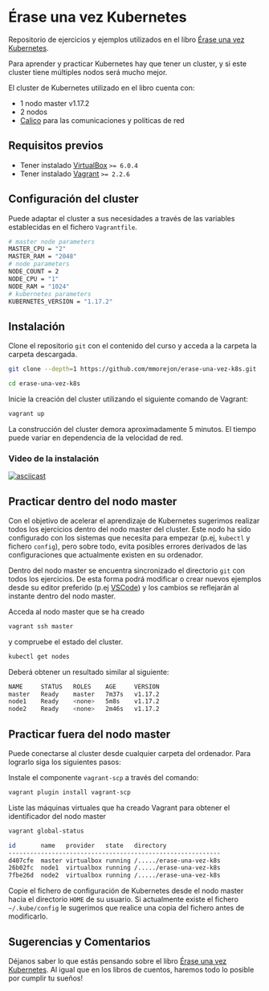 # Érase una vez Kubernetes

Repositorio de ejercicios y ejemplos utilizados en el libro [Érase una vez Kubernetes](https://leanpub.com/erase-una-vez-kubernetes).

Para aprender y practicar Kubernetes hay que tener un cluster, y si este cluster tiene múltiples nodos será mucho mejor.

El cluster de Kubernetes utilizado en el libro cuenta con:

* 1 nodo master v1.17.2
* 2 nodos
* [Calico](https://www.projectcalico.org) para las comunicaciones y políticas de red

## Requisitos previos

* Tener instalado [VirtualBox](https://www.virtualbox.org/wiki/Downloads)  `>= 6.0.4`
* Tener instalado [Vagrant](https://www.vagrantup.com/downloads.html) `>= 2.2.6`

## Configuración del cluster

Puede adaptar el cluster a sus necesidades a través de las variables establecidas en el fichero `Vagrantfile`.

```bash
# master node parameters
MASTER_CPU = "2"
MASTER_RAM = "2048"
# node parameters
NODE_COUNT = 2
NODE_CPU = "1"
NODE_RAM = "1024"
# kubernetes parameters
KUBERNETES_VERSION = "1.17.2"
```

## Instalación

Clone el repositorio `git` con el contenido del curso y acceda a la carpeta la carpeta descargada.

```bash
git clone --depth=1 https://github.com/mmorejon/erase-una-vez-k8s.git

cd erase-una-vez-k8s
```

Inicie la creación del cluster utilizando el siguiente comando de Vagrant:

```bash
vagrant up
```

La construcción del cluster demora aproximadamente 5 minutos. El tiempo puede variar en dependencia de la velocidad de red.

### Video de la instalación

[![asciicast](https://asciinema.org/a/297390.svg)](https://asciinema.org/a/297390)

## Practicar dentro del nodo master

Con el objetivo de acelerar el aprendizaje de Kubernetes sugerimos realizar todos los ejercicios dentro del nodo master del cluster. Este nodo ha sido configurado con los sistemas que necesita para empezar (p.ej, `kubectl` y fichero `config`), pero sobre todo, evita posibles errores derivados de las configuraciones que actualmente existen en su ordenador.

Dentro del nodo master se encuentra sincronizado el directorio `git` con todos los ejercicios. De esta forma podrá modificar o crear nuevos ejemplos desde su editor preferido (p.ej [VSCode](https://code.visualstudio.com)) y los cambios se reflejarán al instante dentro del nodo master.

Acceda al nodo master que se ha creado

```bash
vagrant ssh master
```

y compruebe el estado del cluster.

```bash
kubectl get nodes
```

Deberá obtener un resultado similar al siguiente:

```bash
NAME     STATUS   ROLES    AGE     VERSION
master   Ready    master   7m37s   v1.17.2
node1    Ready    <none>   5m8s    v1.17.2
node2    Ready    <none>   2m46s   v1.17.2
```

## Practicar fuera del nodo master

Puede conectarse al cluster desde cualquier carpeta del ordenador. Para lograrlo siga los siguientes pasos:

Instale el componente `vagrant-scp` a través del comando:

```bash
vagrant plugin install vagrant-scp
```

Liste las máquinas virtuales que ha creado Vagrant para obtener el identificador del nodo master

```bash
vagrant global-status

id       name   provider   state   directory
-----------------------------------------------------------
d407cfe  master virtualbox running /...../erase-una-vez-k8s
26b02fc  node1  virtualbox running /...../erase-una-vez-k8s
7fbe26d  node2  virtualbox running /...../erase-una-vez-k8s
```

Copie el fichero de configuración de Kubernetes desde el nodo master hacia el directorio `HOME` de su usuario. Si actualmente existe el fichero `~/.kube/config` le sugerimos que realice una copia del fichero antes de modificarlo.

## Sugerencias y Comentarios

Déjanos saber lo que estás pensando sobre el libro [Érase una vez Kubernetes](https://leanpub.com/erase-una-vez-kubernetes). Al igual que en los libros de cuentos, haremos todo lo posible por cumplir tu sueños!
